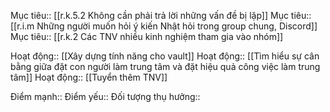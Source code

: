 

Mục tiêu:: [[r.k.5.2 Không cần phải trả lời những vấn đề bị lặp]]
Mục tiêu:: [[r.i.m Những người muốn hỏi ý kiến Nhật hỏi trong group chung, Discord]]
Mục tiêu:: [[r.k.2 Các TNV nhiều kinh nghiệm tham gia vào nhóm]]

Hoạt động:: [[Xây dựng tính năng cho vault]]
Hoạt động:: [[Tìm hiểu sự cân bằng giữa đặt con người làm trung tâm và đặt hiệu quả công việc làm trung tâm]]
Hoạt động:: [[Tuyển thêm TNV]]

Điểm mạnh::
Điểm yếu::
Đối tượng thụ hưởng::
